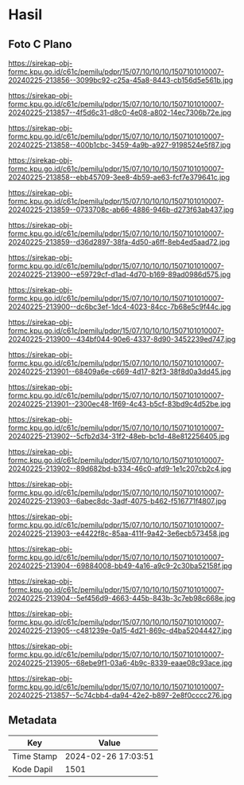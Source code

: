 # Hasil

## Foto C Plano

https://sirekap-obj-formc.kpu.go.id/c61c/pemilu/pdpr/15/07/10/10/10/1507101010007-20240225-213856--3099bc92-c25a-45a8-8443-cb156d5e561b.jpg

https://sirekap-obj-formc.kpu.go.id/c61c/pemilu/pdpr/15/07/10/10/10/1507101010007-20240225-213857--4f5d6c31-d8c0-4e08-a802-14ec7306b72e.jpg

https://sirekap-obj-formc.kpu.go.id/c61c/pemilu/pdpr/15/07/10/10/10/1507101010007-20240225-213858--400b1cbc-3459-4a9b-a927-9198524e5f87.jpg

https://sirekap-obj-formc.kpu.go.id/c61c/pemilu/pdpr/15/07/10/10/10/1507101010007-20240225-213858--ebb45709-3ee8-4b59-ae63-fcf7e379641c.jpg

https://sirekap-obj-formc.kpu.go.id/c61c/pemilu/pdpr/15/07/10/10/10/1507101010007-20240225-213859--0733708c-ab66-4886-946b-d273f63ab437.jpg

https://sirekap-obj-formc.kpu.go.id/c61c/pemilu/pdpr/15/07/10/10/10/1507101010007-20240225-213859--d36d2897-38fa-4d50-a6ff-8eb4ed5aad72.jpg

https://sirekap-obj-formc.kpu.go.id/c61c/pemilu/pdpr/15/07/10/10/10/1507101010007-20240225-213900--e59729cf-d1ad-4d70-b169-89ad0986d575.jpg

https://sirekap-obj-formc.kpu.go.id/c61c/pemilu/pdpr/15/07/10/10/10/1507101010007-20240225-213900--dc6bc3ef-1dc4-4023-84cc-7b68e5c9f44c.jpg

https://sirekap-obj-formc.kpu.go.id/c61c/pemilu/pdpr/15/07/10/10/10/1507101010007-20240225-213900--434bf044-90e6-4337-8d90-3452239ed747.jpg

https://sirekap-obj-formc.kpu.go.id/c61c/pemilu/pdpr/15/07/10/10/10/1507101010007-20240225-213901--68409a6e-c669-4d17-82f3-38f8d0a3dd45.jpg

https://sirekap-obj-formc.kpu.go.id/c61c/pemilu/pdpr/15/07/10/10/10/1507101010007-20240225-213901--2300ec48-1f69-4c43-b5cf-83bd9c4d52be.jpg

https://sirekap-obj-formc.kpu.go.id/c61c/pemilu/pdpr/15/07/10/10/10/1507101010007-20240225-213902--5cfb2d34-31f2-48eb-bc1d-48e812256405.jpg

https://sirekap-obj-formc.kpu.go.id/c61c/pemilu/pdpr/15/07/10/10/10/1507101010007-20240225-213902--89d682bd-b334-46c0-afd9-1e1c207cb2c4.jpg

https://sirekap-obj-formc.kpu.go.id/c61c/pemilu/pdpr/15/07/10/10/10/1507101010007-20240225-213903--6abec8dc-3adf-4075-b462-f516771f4807.jpg

https://sirekap-obj-formc.kpu.go.id/c61c/pemilu/pdpr/15/07/10/10/10/1507101010007-20240225-213903--e4422f8c-85aa-411f-9a42-3e6ecb573458.jpg

https://sirekap-obj-formc.kpu.go.id/c61c/pemilu/pdpr/15/07/10/10/10/1507101010007-20240225-213904--69884008-bb49-4a16-a9c9-2c30ba52158f.jpg

https://sirekap-obj-formc.kpu.go.id/c61c/pemilu/pdpr/15/07/10/10/10/1507101010007-20240225-213904--5ef456d9-4663-445b-843b-3c7eb98c668e.jpg

https://sirekap-obj-formc.kpu.go.id/c61c/pemilu/pdpr/15/07/10/10/10/1507101010007-20240225-213905--c481239e-0a15-4d21-869c-d4ba52044427.jpg

https://sirekap-obj-formc.kpu.go.id/c61c/pemilu/pdpr/15/07/10/10/10/1507101010007-20240225-213905--68ebe9f1-03a6-4b9c-8339-eaae08c93ace.jpg

https://sirekap-obj-formc.kpu.go.id/c61c/pemilu/pdpr/15/07/10/10/10/1507101010007-20240225-213857--5c74cbb4-da94-42e2-b897-2e8f0cccc276.jpg


## Metadata

| Key        | Value               |
| ---------- | ------------------- |
| Time Stamp | 2024-02-26 17:03:51 |
| Kode Dapil | 1501                |



